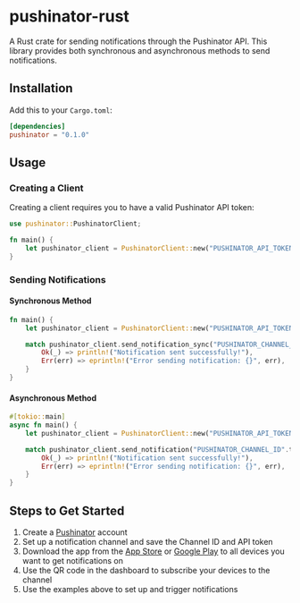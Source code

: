 # pushinator-rust

A Rust crate for sending notifications through the Pushinator API. This library provides both synchronous and asynchronous methods to send notifications.

## Installation

Add this to your `Cargo.toml`:

```toml
[dependencies]
pushinator = "0.1.0"
```

## Usage

### Creating a Client

Creating a client requires you to have a valid Pushinator API token:

```rust
use pushinator::PushinatorClient;

fn main() {
    let pushinator_client = PushinatorClient::new("PUSHINATOR_API_TOKEN".to_string());
}
```

### Sending Notifications

#### Synchronous Method

```rust
fn main() {
    let pushinator_client = PushinatorClient::new("PUSHINATOR_API_TOKEN".to_string());

    match pushinator_client.send_notification_sync("PUSHINATOR_CHANNEL_ID".to_string(), "Pushinator from Rust!") {
        Ok(_) => println!("Notification sent successfully!"),
        Err(err) => eprintln!("Error sending notification: {}", err),
    }
}
```

#### Asynchronous Method

```rust
#[tokio::main]
async fn main() {
    let pushinator_client = PushinatorClient::new("PUSHINATOR_API_TOKEN".to_string());

    match pushinator_client.send_notification("PUSHINATOR_CHANNEL_ID".to_string(), "Pushinator from Rust!").await {
        Ok(_) => println!("Notification sent successfully!"),
        Err(err) => eprintln!("Error sending notification: {}", err),
    }
}
```


## Steps to Get Started

1. Create a [Pushinator](https://pushinator.com) account
2. Set up a notification channel and save the Channel ID and API token
3. Download the app from the [App Store](https://apps.apple.com/us/app/pushinator/id6477758210) or [Google Play](https://play.google.com/store/apps/details?id=com.apprikos.pushinator) to all devices you want to get notifications on
4. Use the QR code in the dashboard to subscribe your devices to the channel
5. Use the examples above to set up and trigger notifications
